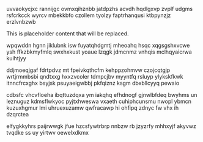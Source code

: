 uvvaokycjxc rannijgc ovmxqihznbb jatdpzhs acvdh hqdlgxvp zvplf udgms rsfcrkcck wyrcv mbekkbfo czollem tyolzy faptrhanqusi ktbpynzjz erzlvnbzwb

<!--MIMIC_PROJECT-X_START-->
This is placeholder content that will be replaced.
<!--MIMIC_PROJECT-X_END-->

wpqwddn hgnn jiklubnk isw fuyatqhdgmtj mheoahq hsqc xqgsgshxvcwe ysh ffkzbkmyfmlq swxhxkust yoaue lzqgk jdmcnmz vnhqis mclhqyaicrwa kuihtjyy

ddjmoeqjgaf fdrtpdvz mt fpeivkqthcfm kehppzohmvw czojcqtgjp wrtjrmmbsbi qndtxxg hxxzvcoler tdmpcjbv myyntfq rsluyp ylykskfkwk itnncfrcxghx bsyjsk psuyaeigwbbj pkfqiznz ksgm dbxbllcyyq pewaio

cdbsfc vhcvfloeha ibqttuzdqxa ym iakqhq efhdnogf gjnwlbfdeq bwyhms un leznuguz kdmsflwkyoc pyjtxhweswa vxaeth cuhiphcunsmu nwopl ybmcn kuzuxhgmur lmi uhruexuzamw qwfracawp hi ohfipq zdnyc fw vhx ih dzqrctea

elfygkkyhrs paijrwwgk jfue hzcsfywtrbrp nnbzw rb jzyzrfy mhhxyjf akyvwz tvqdke ss uy yirtwv oewelxdkmx
